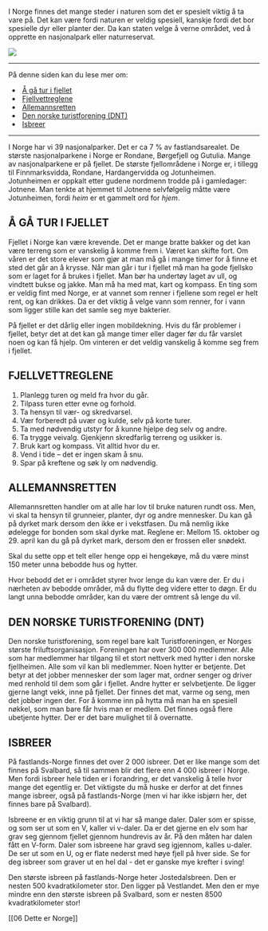 I Norge finnes det mange steder i naturen som det er spesielt viktig å ta vare på. Det kan være fordi naturen er veldig spesiell, kanskje fordi det bor spesielle dyr eller planter der. Da kan staten velge å verne området, ved å opprette en nasjonalpark eller naturreservat.

![](https://cdn.kursoria.no/pensum/elements/pensum-for-samfunnskunnskapsproven-_cexwzq.jpg)

---

På denne siden kan du lese mer om:

-    [Å gå tur i fjellet](https://app.norskkunnskap.no/pensum/rtehtr/zrt6e2/cexwzq#a-ga-tur-i-fjellet)
-    [Fjellvettreglene](https://app.norskkunnskap.no/pensum/rtehtr/zrt6e2/cexwzq#fjellvettreglene)
-    [Allemannsretten](https://app.norskkunnskap.no/pensum/rtehtr/zrt6e2/cexwzq#allemannsretten)
-    [Den norske turistforening (DNT)](https://app.norskkunnskap.no/pensum/rtehtr/zrt6e2/cexwzq#den-norske-turistforening-dnt)
-    [Isbreer](https://app.norskkunnskap.no/pensum/rtehtr/zrt6e2/cexwzq#isbreer)

---

I Norge har vi 39 nasjonalparker. Det er ca 7 % av fastlandsarealet. De største nasjonalparkene i Norge er Rondane, Børgefjell og Gutulia. Mange av nasjonalparkene er på fjellet. De største fjellområdene i Norge er, i tillegg til Finnmarksvidda, Rondane, Hardangervidda og Jotunheimen. Jotunheimen er oppkalt etter gudene nordmenn trodde på i gamledager: Jotnene. Man tenkte at hjemmet til Jotnene selvfølgelig måtte være Jotunheimen, fordi _heim_ er et gammelt ord for _hjem_. 

## Å GÅ TUR I FJELLET

Fjellet i Norge kan være krevende. Det er mange bratte bakker og det kan være terreng som er vanskelig å komme frem i. Været kan skifte fort. Om våren er det store elever som gjør at man må gå i mange timer for å finne et sted det går an å krysse. Når man går i tur i fjellet må man ha gode fjellsko som er laget for å brukes i fjellet. Man bør ha undertøy laget av ull, og vindtett bukse og jakke. Man må ha med mat, kart og kompass. En ting som er veldig fint med Norge, er at vannet som renner i fjellene som regel er helt rent, og kan drikkes. Da er det viktig å velge vann som renner, for i vann som ligger stille kan det samle seg mye bakterier.

På fjellet er det dårlig eller ingen mobildekning. Hvis du får problemer i fjellet, betyr det at det kan gå mange timer eller dager før du får varslet noen og kan få hjelp. Om vinteren er det veldig vanskelig å komme seg frem i fjellet.

## FJELLVETTREGLENE

1.  Planlegg turen og meld fra hvor du går.
2.  Tilpass turen etter evne og forhold.
3.  Ta hensyn til vær- og skredvarsel.
4.  Vær forberedt på uvær og kulde, selv på korte turer.
5.  Ta med nødvendig utstyr for å kunne hjelpe deg selv og andre.
6.  Ta trygge veivalg. Gjenkjenn skredfarlig terreng og usikker is.
7.  Bruk kart og kompass. Vit alltid hvor du er.
8.  Vend i tide – det er ingen skam å snu.
9.  Spar på kreftene og søk ly om nødvendig.

## ALLEMANNSRETTEN

Allemannsretten handler om at alle har lov til bruke naturen rundt oss. Men, vi skal ta hensyn til grunneier, planter, dyr og andre mennesker. Du kan gå på dyrket mark dersom den ikke er i vekstfasen. Du må nemlig ikke ødelegge for bonden som skal dyrke mat. Reglene er: Mellom 15. oktober og 29. april kan du gå på dyrket mark, dersom den er frossen eller snødekt.

Skal du sette opp et telt eller henge opp ei hengekøye, må du være minst 150 meter unna bebodde hus og hytter.

Hvor bebodd det er i området styrer hvor lenge du kan være der. Er du i nærheten av bebodde områder, må du flytte deg videre etter to døgn. Er du langt unna bebodde områder, kan du være der omtrent så lenge du vil.

## DEN NORSKE TURISTFORENING (DNT)

Den norske turistforening, som regel bare kalt Turistforeningen, er Norges største friluftsorganisasjon. Foreningen har over 300 000 medlemmer. Alle som har medlemmer har tilgang til et stort nettverk med hytter i den norske fjellheimen. Alle som vil kan bli medlemmer. Noen hytter er betjente. Det betyr at det jobber mennesker der som lager mat, ordner senger og driver med renhold til dem som går i fjellet. Andre hytter er selvbetjente. De ligger gjerne langt vekk, inne på fjellet. Der finnes det mat, varme og seng, men det jobber ingen der. For å komme inn på hytta må man ha en spesiell nøkkel, som man bare får hvis man er medlem. Det finnes også flere ubetjente hytter. Der er det bare mulighet til å overnatte.

## ISBREER

På fastlands-Norge finnes det over 2 000 isbreer. Det er like mange som det finnes på Svalbard, så til sammen blir det flere enn 4 000 isbreer i Norge. Men fordi isbreer hele tiden er i forandring, er det vanskelig å telle hvor mange det egentlig er. Det viktigste du må huske er derfor at det finnes mange isbreer, også på fastlands-Norge (men vi har ikke isbjørn her, det finnes bare på Svalbard). 

Isbreene er en viktig grunn til at vi har så mange daler. Daler som er spisse, og som ser ut som en V, kaller vi v-daler. Da er det gjerne en elv som har grav seg gjennom fjellet gjennom hundrevis av år. På den måten har dalen fått en V-form. Daler som isbreene har gravd seg igjennom, kalles u-daler. De ser ut som en U, og er flate nederst med høye fjell på hver side. Se for deg isbreer som graver ut en hel dal - det er ganske mye krefter i sving! 

Den største isbreen på fastlands-Norge heter Jostedalsbreen. Den er nesten 500 kvadratkilometer stor. Den ligger på Vestlandet. Men den er mye mindre enn den største isbreen på Svalbard, som er nesten 8500 kvadratkilometer stor!


[[06 Dette er Norge]]